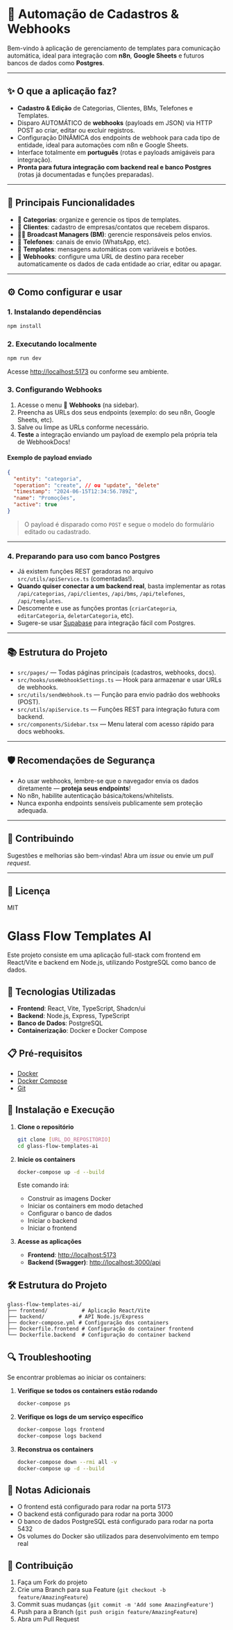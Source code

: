 # 📱 Automação de Cadastros & Webhooks

Bem-vindo à aplicação de gerenciamento de templates para comunicação automática, ideal para integração com **n8n**, **Google Sheets** e futuros bancos de dados como **Postgres**.

---

## ✨ O que a aplicação faz?

- **Cadastro & Edição** de Categorias, Clientes, BMs, Telefones e Templates.
- Disparo AUTOMÁTICO de **webhooks** (payloads em JSON) via HTTP POST ao criar, editar ou excluir registros.
- Configuração DINÂMICA dos endpoints de webhook para cada tipo de entidade, ideal para automações com n8n e Google Sheets.
- Interface totalmente em **português** (rotas e payloads amigáveis para integração).
- **Pronta para futura integração com backend real e banco Postgres** (rotas já documentadas e funções preparadas).

---

## 🚀 Principais Funcionalidades

- 📁 **Categorias**: organize e gerencie os tipos de templates.
- 👤 **Clientes**: cadastro de empresas/contatos que recebem disparos.
- 🧑‍💼 **Broadcast Managers (BM)**: gerencie responsáveis pelos envios.
- 📱 **Telefones**: canais de envio (WhatsApp, etc).
- 📝 **Templates**: mensagens automáticas com variáveis e botões.
- 🔗 **Webhooks**: configure uma URL de destino para receber automaticamente os dados de cada entidade ao criar, editar ou apagar.

---

## ⚙️ Como configurar e usar

### 1. **Instalando dependências**

```sh
npm install
```

### 2. **Executando localmente**

```sh
npm run dev
```

Acesse [http://localhost:5173](http://localhost:5173) ou conforme seu ambiente.

### 3. **Configurando Webhooks**

1. Acesse o menu 🔗 **Webhooks** (na sidebar).
2. Preencha as URLs dos seus endpoints (exemplo: do seu n8n, Google Sheets, etc).
3. Salve ou limpe as URLs conforme necessário.
4. **Teste** a integração enviando um payload de exemplo pela própria tela de WebhookDocs!

#### **Exemplo de payload enviado**

```json
{
  "entity": "categoria",
  "operation": "create", // ou "update", "delete"
  "timestamp": "2024-06-15T12:34:56.789Z",
  "name": "Promoções",
  "active": true
}
```

> O payload é disparado como `POST` e segue o modelo do formulário editado ou cadastrado.

---

### 4. **Preparando para uso com banco Postgres**

- Já existem funções REST geradoras no arquivo `src/utils/apiService.ts` (comentadas!).
- **Quando quiser conectar a um backend real**, basta implementar as rotas `/api/categorias`, `/api/clientes`, `/api/bms`, `/api/telefones`, `/api/templates`.
- Descomente e use as funções prontas (`criarCategoria`, `editarCategoria`, `deletarCategoria`, etc).
- Sugere-se usar [Supabase](https://supabase.com/) para integração fácil com Postgres.

---

## 📚 Estrutura do Projeto

- `src/pages/` — Todas páginas principais (cadastros, webhooks, docs).
- `src/hooks/useWebhookSettings.ts` — Hook para armazenar e usar URLs de webhooks.
- `src/utils/sendWebhook.ts` — Função para envio padrão dos webhooks (POST).
- `src/utils/apiService.ts` — Funções REST para integração futura com backend.
- `src/components/Sidebar.tsx` — Menu lateral com acesso rápido para docs webhooks.

---

## 🛡️ Recomendações de Segurança

- Ao usar webhooks, lembre-se que o navegador envia os dados diretamente — **proteja seus endpoints**!
- No n8n, habilite autenticação básica/tokens/whitelists.
- Nunca exponha endpoints sensíveis publicamente sem proteção adequada.

---

## 🤝 Contribuindo

Sugestões e melhorias são bem-vindas! Abra um _issue_ ou envie um _pull request_.

---

## 📄 Licença

MIT

# Glass Flow Templates AI

Este projeto consiste em uma aplicação full-stack com frontend em React/Vite e backend em Node.js, utilizando PostgreSQL como banco de dados.

## 🚀 Tecnologias Utilizadas

- **Frontend**: React, Vite, TypeScript, Shadcn/ui
- **Backend**: Node.js, Express, TypeScript
- **Banco de Dados**: PostgreSQL
- **Containerização**: Docker e Docker Compose

## 📋 Pré-requisitos

- [Docker](https://www.docker.com/products/docker-desktop/)
- [Docker Compose](https://docs.docker.com/compose/install/)
- [Git](https://git-scm.com/)

## 🔧 Instalação e Execução

1. **Clone o repositório**

   ```bash
   git clone [URL_DO_REPOSITÓRIO]
   cd glass-flow-templates-ai
   ```

2. **Inicie os containers**

   ```bash
   docker-compose up -d --build
   ```

   Este comando irá:

   - Construir as imagens Docker
   - Iniciar os containers em modo detached
   - Configurar o banco de dados
   - Iniciar o backend
   - Iniciar o frontend

3. **Acesse as aplicações**

   - **Frontend**: [http://localhost:5173](http://localhost:5173)
   - **Backend (Swagger)**: [http://localhost:3000/api](http://localhost:3000/api)

## 🛠️ Estrutura do Projeto

```
glass-flow-templates-ai/
├── frontend/           # Aplicação React/Vite
├── backend/           # API Node.js/Express
├── docker-compose.yml # Configuração dos containers
├── Dockerfile.frontend # Configuração do container frontend
└── Dockerfile.backend  # Configuração do container backend
```

## 🔍 Troubleshooting

Se encontrar problemas ao iniciar os containers:

1. **Verifique se todos os containers estão rodando**

   ```bash
   docker-compose ps
   ```

2. **Verifique os logs de um serviço específico**

   ```bash
   docker-compose logs frontend
   docker-compose logs backend
   ```

3. **Reconstrua os containers**
   ```bash
   docker-compose down --rmi all -v
   docker-compose up -d --build
   ```

## 📝 Notas Adicionais

- O frontend está configurado para rodar na porta 5173
- O backend está configurado para rodar na porta 3000
- O banco de dados PostgreSQL está configurado para rodar na porta 5432
- Os volumes do Docker são utilizados para desenvolvimento em tempo real

## 🤝 Contribuição

1. Faça um Fork do projeto
2. Crie uma Branch para sua Feature (`git checkout -b feature/AmazingFeature`)
3. Commit suas mudanças (`git commit -m 'Add some AmazingFeature'`)
4. Push para a Branch (`git push origin feature/AmazingFeature`)
5. Abra um Pull Request
